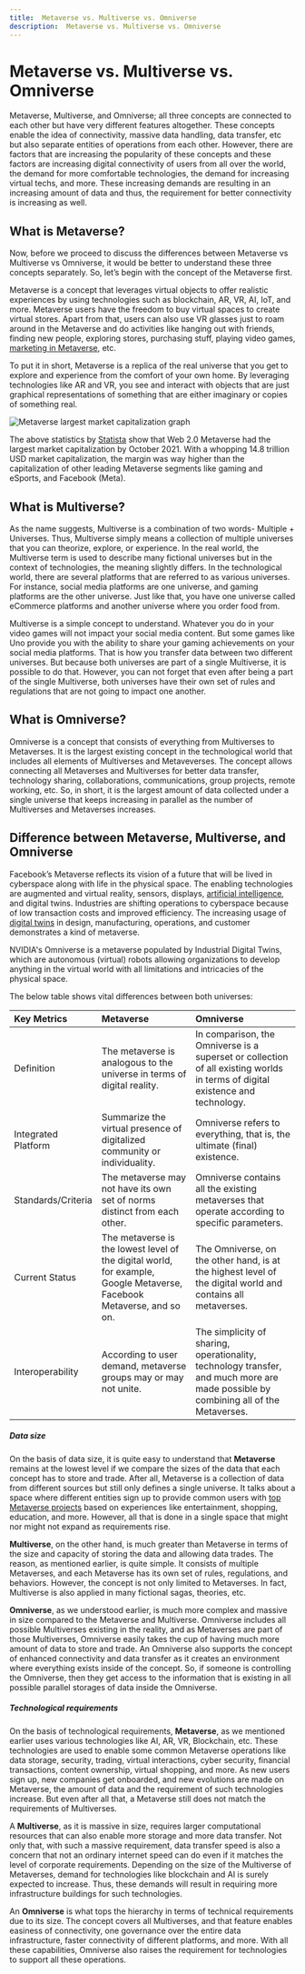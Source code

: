 ```yaml
---
title:  Metaverse vs. Multiverse vs. Omniverse
description:  Metaverse vs. Multiverse vs. Omniverse
---
```

# Metaverse vs. Multiverse vs. Omniverse

Metaverse, Multiverse, and Omniverse; all three concepts are connected to each other but have very different features altogether. These concepts enable the idea of connectivity, massive data handling, data transfer, etc but also separate entities of operations from each other. However, there are factors that are increasing the popularity of these concepts and these factors are increasing digital connectivity of users from all over the world, the demand for more comfortable technologies, the demand for increasing virtual techs, and more. These increasing demands are resulting in an increasing amount of data and thus, the requirement for better connectivity is increasing as well.

## What is Metaverse?

Now, before we proceed to discuss the differences between Metaverse vs Multiverse vs Omniverse, it would be better to understand these three concepts separately. So, let’s begin with the concept of the Metaverse first.

Metaverse is a concept that leverages virtual objects to offer realistic experiences by using technologies such as blockchain, AR, VR, AI, IoT, and more. Metaverse users have the freedom to buy virtual spaces to create virtual stores. Apart from that, users can also use VR glasses just to roam around in the Metaverse and do activities like hanging out with friends, finding new people, exploring stores, purchasing stuff, playing video games, [marketing in Metaverse](https://mention.com/en/blog/marketing-in-the-metaverse/), etc.

To put it in short, Metaverse is a replica of the real universe that you get to explore and experience from the comfort of your own home. By leveraging technologies like AR and VR, you see and interact with objects that are just graphical representations of something that are either imaginary or copies of something real.

![Metaverse largest market capitalization graph](https://mention.com/wp-content/uploads/2022/09/metaverse-market-capitalization.jpg)

The above statistics by [Statista](https://www.statista.com/statistics/1280565/global-market-cap-metaverse-facebook-gaming/) show that Web 2.0 Metaverse had the largest market capitalization by October 2021. With a whopping 14.8 trillion USD market capitalization, the margin was way higher than the capitalization of other leading Metaverse segments like gaming and eSports, and Facebook (Meta).

## What is Multiverse?

As the name suggests, Multiverse is a combination of two words- Multiple + Universes. Thus, Multiverse simply means a collection of multiple universes that you can theorize, explore, or experience. In the real world, the Multiverse term is used to describe many fictional universes but in the context of technologies, the meaning slightly differs. In the technological world, there are several platforms that are referred to as various universes. For instance, social media platforms are one universe, and gaming platforms are the other universe. Just like that, you have one universe called eCommerce platforms and another universe where you order food from.

Multiverse is a simple concept to understand. Whatever you do in your video games will not impact your social media content. But some games like Uno provide you with the ability to share your gaming achievements on your social media platforms. That is how you transfer data between two different universes. But because both universes are part of a single Multiverse, it is possible to do that. However, you can not forget that even after being a part of the single Multiverse, both universes have their own set of rules and regulations that are not going to impact one another.

## What is Omniverse?

Omniverse is a concept that consists of everything from Multiverses to Metaverses. It is the largest existing concept in the technological world that includes all elements of Multiverses and Metaveverses. The concept allows connecting all Metaverses and Multiverses for better data transfer, technology sharing, collaborations, communications, group projects, remote working, etc. So, in short, it is the largest amount of data collected under a single universe that keeps increasing in parallel as the number of Multiverses and Metaverses increases.

## Difference between Metaverse, Multiverse, and Omniverse

Facebook’s Metaverse reflects its vision of a future that will be lived in cyberspace along with life in the physical space. The enabling technologies are augmented and virtual reality, sensors, displays, [artificial intelligence](https://hub.batoi.com/techreview/the-goods-bads-ai-61a0a728bdccfe), and digital twins. Industries are shifting operations to cyberspace because of low transaction costs and improved efficiency. The increasing usage of [digital twins](https://hub.batoi.com/techreview/everything-need-know-digital-twins-security-626e6cf85eec4) in design, manufacturing, operations, and customer demonstrates a kind of metaverse.

NVIDIA's Omniverse is a metaverse populated by Industrial Digital Twins, which are autonomous (virtual) robots allowing organizations to develop anything in the virtual world with all limitations and intricacies of the physical space.

The below table shows vital differences between both universes:

| Key Metrics         | Metaverse                                                    | Omniverse                                                    |
| :------------------ | :----------------------------------------------------------- | :----------------------------------------------------------- |
| Definition          | The metaverse is analogous to the universe in terms of digital reality. | In comparison, the Omniverse is a superset or collection of all existing worlds in terms of digital existence and technology. |
| Integrated Platform | Summarize the virtual presence of digitalized community or individuality. | Omniverse refers to everything, that is, the ultimate (final) existence. |
| Standards/Criteria  | The metaverse may not have its own set of norms distinct from each other. | Omniverse contains all the existing metaverses that operate according to specific parameters. |
| Current Status      | The metaverse is the lowest level of the digital world, for example, Google Metaverse, Facebook Metaverse, and so on. | The Omniverse, on the other hand, is at the highest level of the digital world and contains all metaverses. |
| Interoperability    | According to user demand, metaverse groups may or may not unite. | The simplicity of sharing, operationality, technology transfer, and much more are made possible by combining all of the Metaverses. |

##### Data size

On the basis of data size, it is quite easy to understand that **Metaverse** remains at the lowest level if we compare the sizes of the data that each concept has to store and trade. After all, Metaverse is a collection of data from different sources but still only defines a single universe. It talks about a space where different entities sign up to provide common users with [top Metaverse projects](https://appinventiv.com/blog/what-is-metaverse/) based on experiences like entertainment, shopping, education, and more. However, all that is done in a single space that might nor might not expand as requirements rise.

**Multiverse**, on the other hand, is much greater than Metaverse in terms of the size and capacity of storing the data and allowing data trades. The reason, as mentioned earlier, is quite simple. It consists of multiple Metaverses, and each Metaverse has its own set of rules, regulations, and behaviors. However, the concept is not only limited to Metaverses. In fact, Multiverse is also applied in many fictional sagas, theories, etc.

**Omniverse**, as we understood earlier, is much more complex and massive in size compared to the Metaverse and Multiverse. Omniverse includes all possible Multiverses existing in the reality, and as Metaverses are part of those Multiverses, Omniverse easily takes the cup of having much more amount of data to store and trade. An Omniverse also supports the concept of enhanced connectivity and data transfer as it creates an environment where everything exists inside of the concept. So, if someone is controlling the Omniverse, then they get access to the information that is existing in all possible parallel storages of data inside the Omniverse.

##### Technological requirements

On the basis of technological requirements, **Metaverse**, as we mentioned earlier uses various technologies like AI, AR, VR, Blockchain, etc. These technologies are used to enable some common Metaverse operations like data storage, security, trading, virtual interactions, cyber security, financial transactions, content ownership, virtual shopping, and more. As new users sign up, new companies get onboarded, and new evolutions are made on Metaverse, the amount of data and the requirement of such technologies increase. But even after all that, a Metaverse still does not match the requirements of Multiverses.

A **Multiverse**, as it is massive in size, requires larger computational resources that can also enable more storage and more data transfer. Not only that, with such a massive requirement, data transfer speed is also a concern that not an ordinary internet speed can do even if it matches the level of corporate requirements. Depending on the size of the Multiverse of Metaverses, demand for technologies like blockchain and AI is surely expected to increase. Thus, these demands will result in requiring more infrastructure buildings for such technologies.

An **Omniverse** is what tops the hierarchy in terms of technical requirements due to its size. The concept covers all Multiverses, and that feature enables easiness of connectivity, one governance over the entire data infrastructure, faster connectivity of different platforms, and more. With all these capabilities, Omniverse also raises the requirement for technologies to support all these operations.
